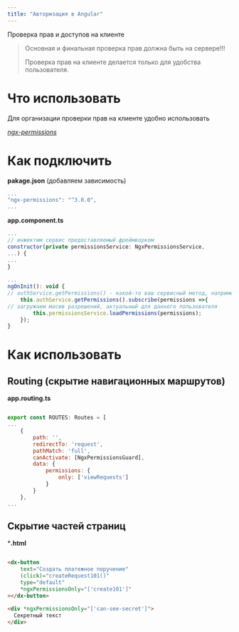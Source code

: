 ```yaml
---
title: "Авторизация в Angular"
---
```

Проверка прав и доступов на клиенте<!--more-->

> Основная и финальная проверка прав должна быть на сервере!!!
>
> Проверка прав на клиенте делается только для удобства пользователя.


# Что использовать
Для организации проверки прав на клиенте удобно использовать

*[ngx-permissions](https://github.com/AlexKhymenko/ngx-permissions)*



# Как подключить
**pakage.json** (добавляем зависимость)
```javascript
...
"ngx-permissions": "^3.0.0",
...
```

**app.component.ts**
``` javascript
...
// инжектим сервис предоставляемый фреймворком
constructor(private permissionsService: NgxPermissionsService,
...) {
...
}
 
...
ngOnInit(): void {
// authService.getPermissions() - какой-то ваш сервисный метод, например rest запрос на backend
    this.authService.getPermissions().subscribe(permissions =>{
// загружаем масив разрешений, актуальный для данного пользователя
        this.permissionsService.loadPermissions(permissions);
    });
}
```


# Как использовать
## Routing (скрытие навигационных маршрутов)

**app.routing.ts**
``` javascript

export const ROUTES: Routes = [
...
    {
        path: '',
        redirectTo: 'request',
        pathMatch: 'full',
        canActivate: [NgxPermissionsGuard],
        data: {
            permissions: {
                only: ['viewRequests']
            }
        }
    },
...
```

## Скрытие частей страниц
***.html**
``` html

<dx-button
    text="Создать платежное поручение"
    (click)="createRequest101()"
    type="default"
    *ngxPermissionsOnly="['create101']"
></dx-button>
  
<div *ngxPermissionsOnly="['can-see-secret']">
  Секретный текст
</div>
```